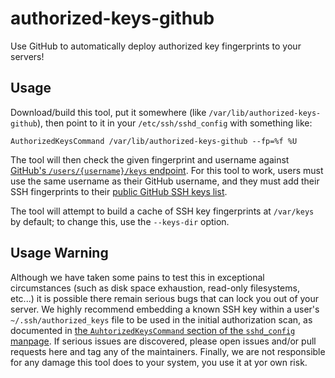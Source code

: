 # authorized-keys-github
Use GitHub to automatically deploy authorized key fingerprints to your servers!

## Usage

Download/build this tool, put it somewhere (like `/var/lib/authorized-keys-github`), then point to it in your `/etc/ssh/sshd_config` with something like:
```
AuthorizedKeysCommand /var/lib/authorized-keys-github --fp=%f %U
```

The tool will then check the given fingerprint and username against [GitHub's `/users/{username}/keys` endpoint](https://docs.github.com/en/rest/users/keys#list-public-keys-for-a-user).
For this tool to work, users must use the same username as their GitHub username, and they must add their SSH fingerprints to their [public GitHub SSH keys list](https://github.com/settings/keys).

The tool will attempt to build a cache of SSH key fingerprints at `/var/keys` by default; to change this, use the `--keys-dir` option.

## Usage Warning

Although we have taken some pains to test this in exceptional circumstances (such as disk space exhaustion, read-only filesystems, etc...) it is possible there remain serious bugs that can lock you out of your server.
We highly recommend embedding a known SSH key within a user's `~/.ssh/authorized_keys` file to be used in the initial authorization scan, as documented in [the `AuhtorizedKeysCommand` section of the `sshd_config` manpage](https://man.openbsd.org/sshd_config#AuthorizedKeysCommand).
If serious issues are discovered, please open issues and/or pull requests here and tag any of the maintainers.
Finally, we are not responsible for any damage this tool does to your system, you use it at yor own risk.
